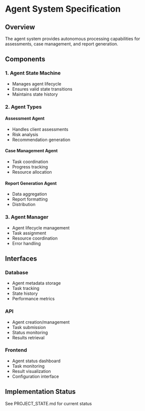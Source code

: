 # Agent System Specification

## Overview
The agent system provides autonomous processing capabilities for assessments, case management, and report generation.

## Components

### 1. Agent State Machine
- Manages agent lifecycle
- Ensures valid state transitions
- Maintains state history

### 2. Agent Types
#### Assessment Agent
- Handles client assessments
- Risk analysis
- Recommendation generation

#### Case Management Agent
- Task coordination
- Progress tracking
- Resource allocation

#### Report Generation Agent
- Data aggregation
- Report formatting
- Distribution

### 3. Agent Manager
- Agent lifecycle management
- Task assignment
- Resource coordination
- Error handling

## Interfaces

### Database
- Agent metadata storage
- Task tracking
- State history
- Performance metrics

### API
- Agent creation/management
- Task submission
- Status monitoring
- Results retrieval

### Frontend
- Agent status dashboard
- Task monitoring
- Result visualization
- Configuration interface

## Implementation Status
See PROJECT_STATE.md for current status